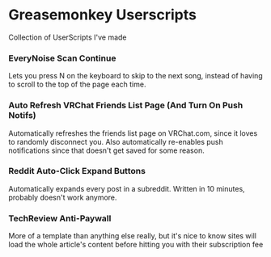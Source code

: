 # Greasemonkey Userscripts
Collection of UserScripts I've made

### EveryNoise Scan Continue
Lets you press N on the keyboard to skip to the next song, instead of having to scroll to the top of the page each time.

### Auto Refresh VRChat Friends List Page (And Turn On Push Notifs)
Automatically refreshes the friends list page on VRChat.com, since it loves to randomly disconnect you. Also automatically re-enables push notifications since that doesn't get saved for some reason.

### Reddit Auto-Click Expand Buttons
Automatically expands every post in a subreddit. Written in 10 minutes, probably doesn't work anymore. 

### TechReview Anti-Paywall
More of a template than anything else really, but it's nice to know sites will load the whole article's content before hitting you with their subscription fee
